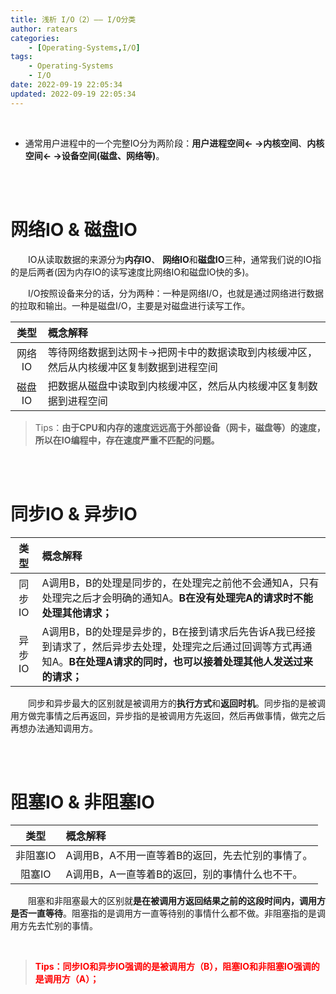 ```yaml
---
title: 浅析 I/O（2）—— I/O分类
author: ratears
categories:
	- [Operating-Systems,I/O]
tags:
	- Operating-Systems
	- I/O
date: 2022-09-19 22:05:34
updated: 2022-09-19 22:05:34
---
```


<br>

- 通常用户进程中的一个完整IO分为两阶段：**用户进程空间<- ->内核空间**、**内核空间<- ->设备空间(磁盘、网络等)**。

<br>

<br>

# 网络IO & 磁盘IO

&emsp;&emsp;IO从读取数据的来源分为**内存IO**、 **网络IO**和**磁盘IO**三种，通常我们说的IO指的是后两者(因为内存IO的读写速度比网络IO和磁盘IO快的多)。

&emsp;&emsp;I/O按照设备来分的话，分为两种：一种是网络I/O，也就是通过网络进行数据的拉取和输出。一种是磁盘I/O，主要是对磁盘进行读写工作。

|  类型  | 概念解释                                                     |
| :----: | :----------------------------------------------------------- |
| 网络IO | 等待网络数据到达网卡→把网卡中的数据读取到内核缓冲区，然后从内核缓冲区复制数据到进程空间 |
| 磁盘IO | 把数据从磁盘中读取到内核缓冲区，然后从内核缓冲区复制数据到进程空间 |

> Tips：**由于CPU和内存的速度远远高于外部设备（网卡，磁盘等）的速度，所以在IO编程中，存在速度严重不匹配的问题。**

<br>

<br>

# 同步IO & 异步IO

|  类型  | 概念解释                                                     |
| :----: | :----------------------------------------------------------- |
| 同步IO | A调用B，B的处理是同步的，在处理完之前他不会通知A，只有处理完之后才会明确的通知A。**B在没有处理完A的请求时不能处理其他请求；** |
| 异步IO | A调用B，B的处理是异步的，B在接到请求后先告诉A我已经接到请求了，然后异步去处理，处理完之后通过回调等方式再通知A。**B在处理A请求的同时，也可以接着处理其他人发送过来的请求；** |

&emsp;&emsp;同步和异步最大的区别就是被调用方的**执行方式**和**返回时机**。同步指的是被调用方做完事情之后再返回，异步指的是被调用方先返回，然后再做事情，做完之后再想办法通知调用方。

<br>

<br>

# 阻塞IO & 非阻塞IO

|   类型   | 概念解释                                         |
| :------: | :----------------------------------------------- |
| 非阻塞IO | A调用B，A不用一直等着B的返回，先去忙别的事情了。 |
|  阻塞IO  | A调用B，A一直等着B的返回，别的事情什么也不干。   |

&emsp;&emsp;阻塞和非阻塞最大的区别就**是在被调用方返回结果之前的这段时间内，调用方是否一直等待**。阻塞指的是调用方一直等待别的事情什么都不做。非阻塞指的是调用方先去忙别的事情。

<br>

> **<font color="red">Tips：同步IO和异步IO强调的是被调用方（B），阻塞IO和非阻塞IO强调的是调用方（A）；</font>**

<br>

<br>

<br>
